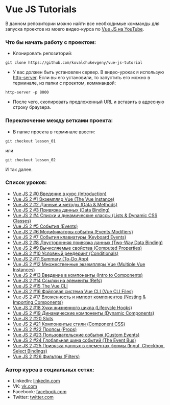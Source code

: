 # Vue JS Tutorials

В данном репозитории можно найти все необходимые комманды для запуска проектов из моего видео-курса по [Vue JS на YouTube](https://www.youtube.com/watch?v=PCOP3uC_VwY&list=PLNkWIWHIRwMH7ahn9uvvc5PG3o1tLscgB).

### Что бы начать работу с проектом:

* Клонировать репозиторий:
```
git clone https://github.com/kovalchukevgeny/vue-js-tutorial
```

* У вас должен быть установлен сервер. В видео-уроках я использую [http-server](https://www.npmjs.com/package/http-server). Если вы его установили, то запустить его можно в терминале, из папки с проектом, коммнандой:
```
http-server -p 8000
```

* После чего, скопировать предложенный URL и вставить в адресную строку браузера.

### Переключение между ветками проекта:

* В папке проекта в терминале ввести:
```
git checkout lesson_01
```
или
```
git checkout lesson_02
```
И так далее.

### Список уроков:

- [Vue JS 2 #0 Введение в курс (Introduction)](https://youtu.be/PCOP3uC_VwY)
- [Vue JS 2 #1 Экземпляр Vue (The Vue Instance)](https://youtu.be/k8sndt5YuCQ)
- [Vue JS 2 #2 Данные и методы (Data & Methods)](https://youtu.be/DdmOlPKczeA)
- [Vue JS 2 #3 Привязка данных (Data Binding)](https://youtu.be/6R2vmO6n-Yc)
- [Vue JS 2 #4 Списки и динамические классы (Lists & Dynamic CSS Classes)](https://youtu.be/24XC6M3v57g)
- [Vue JS 2 #5 События (Events)](https://youtu.be/oMFi4Gg2gj0)
- [Vue JS 2 #6 Модификаторы события (Events Modifiers)](https://youtu.be/sqX0AowNbgc)
- [Vue JS 2 #7 События клавиатуры (Keyboard Events)](https://youtu.be/t1zVphvg7K8)
- [Vue JS 2 #8 Двусторонняя привязка данных (Two-Way Data Binding)](https://youtu.be/TRAYEVNHa94)
- [Vue JS 2 #9 Вычисляемые свойства (Computed Properties)](https://youtu.be/mDdIMT7Pv_Q)
- [Vue JS 2 #10 Условный рендеринг (Conditionals)](https://youtu.be/bm_LutxPr-8)
- [Vue JS 2 #11 Summary (To-Do App)](https://youtu.be/jcSA67h39LU)
- [Vue JS 2 #12 Множественные экземпляры Vue (Multiple Vue Instances)](https://youtu.be/8qnXBfOZ4Ck)
- [Vue JS 2 #13 Введение в компоненты (Intro to Components)](https://youtu.be/ADZfaw2rK7c)
- [Vue JS 2 #14 Ссылки на элементы (Refs)](https://youtu.be/5DMreWrm8BI)
- [Vue JS 2 #15 The Vue CLI](https://youtu.be/DTF8op91Aes)
- [Vue JS 2 #16 Файловая система Vue CLI (Vue CLI Files)](https://youtu.be/IQaQV_6whfk)
- [Vue JS 2 #17 Вложенность и импорт компонентов (Nesting & Importing Components)](https://youtu.be/FDI1zn7oh7c)
- [Vue JS 2 #18 Хуки жизненного цикла (Lifecycle Hooks)](https://youtu.be/VNPmN0FCRIo)
- [Vue JS 2 #19 Динамические компоненты (Dynamic Components)](https://youtu.be/H5c-dOVNHQI)
- [Vue JS 2 #20 Slots](https://youtu.be/WkO-Brr_wn8)
- [Vue JS 2 #21 Компонентые стили (Component CSS)](https://youtu.be/x78G5U2C3zk)
- [Vue JS 2 #22 Пропсы (Props)](https://youtu.be/XAK52GCeyq8)
- [Vue JS 2 #23 Пользовательские события (Custom Events)](https://youtu.be/L_4yK2ipB_A)
- [Vue JS 2 #24 Глобальная шина событий (The Event Bus)](https://youtu.be/-7KCkC2YHOQ)
- [Vue JS 2 #25 Привязка данных в элементах формы (Input, Checkbox, Select Bindings)](https://youtu.be/rX5ds22nKEY)
- [Vue JS 2 #26 Фильтры (Filters)](https://youtu.be/JOzpfwPVBSQ)

### Автор курса в социальных сетях:

- LinkedIn: [linkedin.com](http://www.linkedin.com/in/yauhenkavalchuk)
- VK: [vk.com](http://vk.com/yauhenkavalchuk)
- Facebook: [facebook.com](https://www.facebook.com/silentc0ntr0l)
- Twitter: [twitter.com](https://twitter.com/YauhenKavalchuk)
